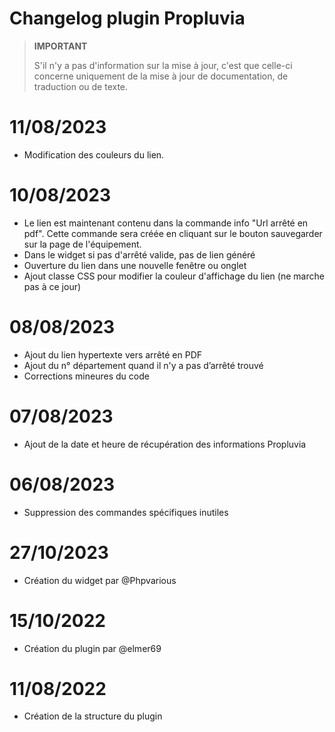 # Changelog plugin Propluvia

>**IMPORTANT**
>
>S'il n'y a pas d'information sur la mise à jour, c'est que celle-ci concerne uniquement de la mise à jour de documentation, de traduction ou de texte.

# 11/08/2023
- Modification des couleurs du lien.

# 10/08/2023
- Le lien est maintenant contenu dans la commande info "Url arrêté en pdf". Cette commande sera créée en cliquant sur le bouton sauvegarder sur la page de l'équipement.
- Dans le widget si pas d'arrêté valide, pas de lien généré
- Ouverture du lien dans une nouvelle fenêtre ou onglet
- Ajout classe CSS pour modifier la couleur d'affichage du lien (ne marche pas à ce jour)

# 08/08/2023
- Ajout du lien hypertexte vers arrêté en PDF
- Ajout du n° département quand il n'y a pas d’arrêté trouvé
- Corrections mineures du code

# 07/08/2023
- Ajout de la date et heure de récupération des informations Propluvia 

# 06/08/2023
- Suppression des commandes spécifiques inutiles

# 27/10/2023
- Création du widget par @Phpvarious

# 15/10/2022
- Création du plugin par @elmer69

# 11/08/2022
- Création de la structure du plugin
